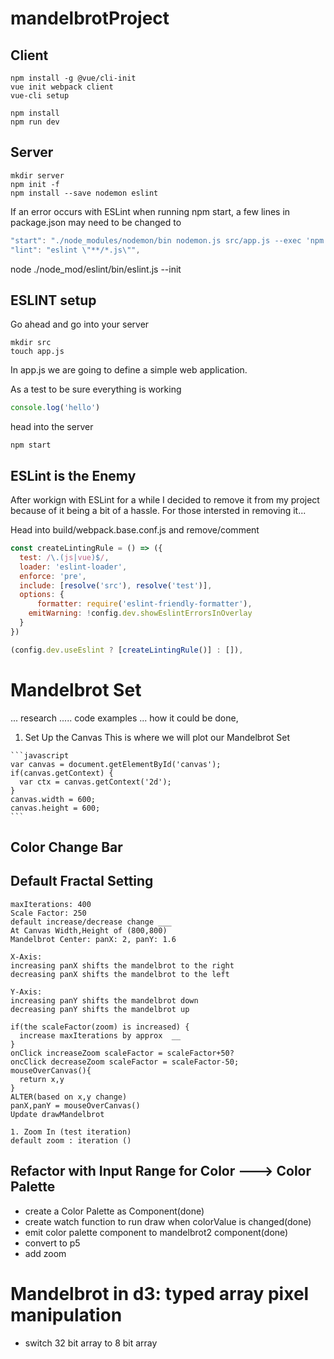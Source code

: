 # mandelbrotProject

## Client
  ```terminal
  npm install -g @vue/cli-init
  vue init webpack client
  vue-cli setup
  ```
  ```terminal
  npm install
  npm run dev
  ```
## Server
  ```terminal
  mkdir server
  npm init -f
  npm install --save nodemon eslint
  ```
  If an error occurs with ESLint when running npm start, a few lines in package.json may need to be changed to
  ```javascript
  "start": "./node_modules/nodemon/bin nodemon.js src/app.js --exec 'npm run lint && node'",
  "lint": "eslint \"**/*.js\"",
  ```
  node ./node_mod/eslint/bin/eslint.js --init
## ESLINT setup
  Go ahead and go into your server
  ```terminal
  mkdir src
  touch app.js
  ```
  In app.js we are going to define a simple web application.

  As a test to be sure everything is working
  ```javascript
  console.log('hello')
  ```
  head into the server
  ```terminal
  npm start
  ```

## ESLint is the Enemy
  After workign with ESLint for a while I decided to remove it from my project because of it being a bit of a hassle. For those intersted in removing it...

  Head into build/webpack.base.conf.js and remove/comment
  ```javascript
  const createLintingRule = () => ({
    test: /\.(js|vue)$/,
    loader: 'eslint-loader',
    enforce: 'pre',
    include: [resolve('src'), resolve('test')],
    options: {
        formatter: require('eslint-friendly-formatter'),
      emitWarning: !config.dev.showEslintErrorsInOverlay
    }
  })

  (config.dev.useEslint ? [createLintingRule()] : []),
  ```


# Mandelbrot Set
  ... research ..... code examples ... how it could be done,

  1. Set Up the Canvas
     This is where we will plot our Mandelbrot Set

    ```javascript
    var canvas = document.getElementById('canvas');
    if(canvas.getContext) {
      var ctx = canvas.getContext('2d');
    }
    canvas.width = 600;
    canvas.height = 600;
    ```

  ## Color Change Bar

  ## Default Fractal Setting
    maxIterations: 400
    Scale Factor: 250
    default increase/decrease change ___
    At Canvas Width,Height of (800,800)
    Mandelbrot Center: panX: 2, panY: 1.6

    X-Axis:
    increasing panX shifts the mandelbrot to the right
    decreasing panX shifts the mandelbrot to the left

    Y-Axis:
    increasing panY shifts the mandelbrot down
    decreasing panY shifts the mandelbrot up

    if(the scaleFactor(zoom) is increased) {
      increase maxIterations by approx  __
    }
    onClick increaseZoom scaleFactor = scaleFactor+50?
    oncClick decreaseZoom scaleFactor = scaleFactor-50;
    mouseOverCanvas(){
      return x,y
    }
    ALTER(based on x,y change)
    panX,panY = mouseOverCanvas()
    Update drawMandelbrot

    1. Zoom In (test iteration)
    default zoom : iteration ()

  ## Refactor with Input Range for Color ---> Color Palette
  - create a Color Palette as Component(done)
  - create watch function to run draw when colorValue is changed(done)
  - emit color palette component to mandelbrot2 component(done)
  - convert to p5
  - add zoom




# Mandelbrot in d3: typed array pixel manipulation
  - switch 32 bit array to 8 bit array









